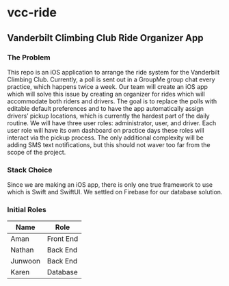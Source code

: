 # vcc-ride
## Vanderbilt Climbing Club Ride Organizer App

### The Problem
This repo is an iOS application to arrange the ride system for the Vanderbilt Climbing Club.  Currently, a poll is sent out in a GroupMe group chat every practice, which happens twice a week. Our team will create an iOS app which will solve this issue by creating an organizer for rides which will accommodate both riders and drivers. The goal is to replace the polls with editable default preferences and to have the app automatically assign drivers’ pickup locations, which is currently the hardest part of the daily routine. We will have three user roles: administrator, user, and driver. Each user role will have its own dashboard on practice days these roles will interact via the pickup process. The only additional complexity will be adding SMS text notifications, but this should not waver too far from the scope of the project. 

### Stack Choice 
Since we are making an iOS app, there is only one true framework to use which is Swift and SwiftUI. We settled on Firebase for our database solution. 

### Initial Roles 

| Name| Role|
| ----------- | ----------- |
| Aman| Front End |
| Nathan | Back End |
| Junwoon | Back End |
| Karen | Database |

